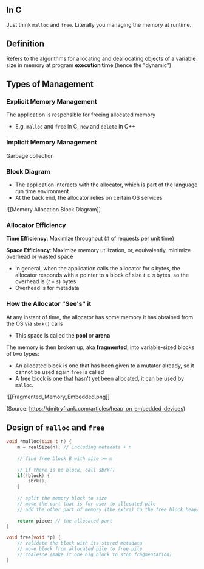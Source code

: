 
## In C

Just think `malloc` and `free`. Literally you managing the memory at runtime.

## Definition

Refers to the algorithms for allocating and deallocating objects of a variable size in memory at program **execution time** (hence the "dynamic")

## Types of Management

### Explicit Memory Management

The application is responsible for freeing allocated memory
- E.g, `malloc` and `free` in C, `new` and `delete` in C++

### Implicit Memory Management

Garbage collection

### Block Diagram

- The application interacts with the allocator, which is part of the language run time environment
- At the back end, the allocator relies on certain OS services

![[Memory Allocation Block Diagram]]

### Allocator Efficiency

**Time Efficiency**: Maximize throughput (# of requests per unit time)

**Space Efficiency**: Maximize memory utilization, or, equivalently, minimize overhead or wasted space
- In general, when the application calls the allocator for $s$ bytes, the allocator responds with a pointer to a block of size $t\geq s$ bytes, so the overhead is $(t-s)$ bytes
- Overhead is for metadata

### How the Allocator "See's" it

At any instant of time, the allocator has some memory it has obtained from the OS via `sbrk()` calls
- This space is called the **pool** or **arena**

The memory is then broken up, aka **fragmented**, into variable-sized blocks of two types:
- An allocated block is one that has been given to a mutator already, so it cannot be used again `free` is called
- A free block is one that hasn't yet been allocated, it can be used by `malloc`.

![[Fragmented_Memory_Embedded.png]]

(Source: https://dmitryfrank.com/articles/heap_on_embedded_devices)

## Design of `malloc` and `free`

```c
void *malloc(size_t n) {
	m = realSize(n); // including metadata + n
	
	// find free block B with size >= m
	
	// if there is no block, call sbrk()
	if(!block) {
		sbrk();
	}
	
	// split the memory block to size
	// move the part that is for user to allocated pile
	// add the other part of memory (the extra) to the free block heap/pile
	
	return piece; // the allocated part
}
```

```c
void free(void *p) {
	// validate the block with its stored metadata
	// move block from allocated pile to free pile
	// coalesce (make it one big block to stop fragmentation)
}
```

